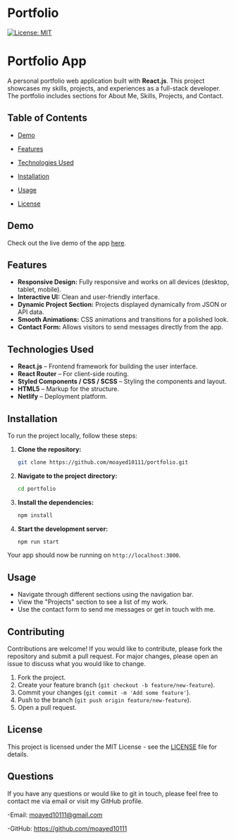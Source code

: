# Portfolio
  [![License: MIT](https://img.shields.io/badge/License-MIT-yellow.svg)](https://opensource.org/licenses/MIT)

  # Portfolio App

A personal portfolio web application built with **React.js**. This project showcases my skills, projects, and experiences as a full-stack developer. The portfolio includes sections for About Me, Skills, Projects, and Contact.

## Table of Contents

- [Demo](#demo)
- [Features](#features)
- [Technologies Used](#technologies-used)
- [Installation](#installation)
- [Usage](#usage)

- [License](#license)

## Demo

Check out the live demo of the app [here](https://sweet-bublanina-9aea1a.netlify.app/).

## Features

- **Responsive Design:** Fully responsive and works on all devices (desktop, tablet, mobile).
- **Interactive UI:** Clean and user-friendly interface.
- **Dynamic Project Section:** Projects displayed dynamically from JSON or API data.
- **Smooth Animations:** CSS animations and transitions for a polished look.
- **Contact Form:** Allows visitors to send messages directly from the app.

## Technologies Used

- **React.js** – Frontend framework for building the user interface.
- **React Router** – For client-side routing.
- **Styled Components / CSS / SCSS** – Styling the components and layout.
- **HTML5** – Markup for the structure.
- **Netlify** – Deployment platform.

## Installation

To run the project locally, follow these steps:

1. **Clone the repository:**
    ```bash
    git clone https://github.com/moayed10111/portfolio.git
    ```

2. **Navigate to the project directory:**
    ```bash
    cd portfolio
    ```

3. **Install the dependencies:**
    ```bash
    npm install
    ```

4. **Start the development server:**
    ```bash
    npm run start
    ```

Your app should now be running on `http://localhost:3000`.

## Usage

- Navigate through different sections using the navigation bar.
- View the "Projects" section to see a list of my work.
- Use the contact form to send me messages or get in touch with me.

## Contributing

Contributions are welcome! If you would like to contribute, please fork the repository and submit a pull request. For major changes, please open an issue to discuss what you would like to change.

1. Fork the project.
2. Create your feature branch (`git checkout -b feature/new-feature`).
3. Commit your changes (`git commit -m 'Add some feature'`).
4. Push to the branch (`git push origin feature/new-feature`).
5. Open a pull request.

## License

This project is licensed under the MIT License - see the [LICENSE](LICENSE) file for details.

## Questions
If you have any questions or would like to git in touch, please feel free to contact
me via email or visit my GitHub profile.

-Email: moayed10111@gmail.com

-GitHub: https://github.com/moayed10111
